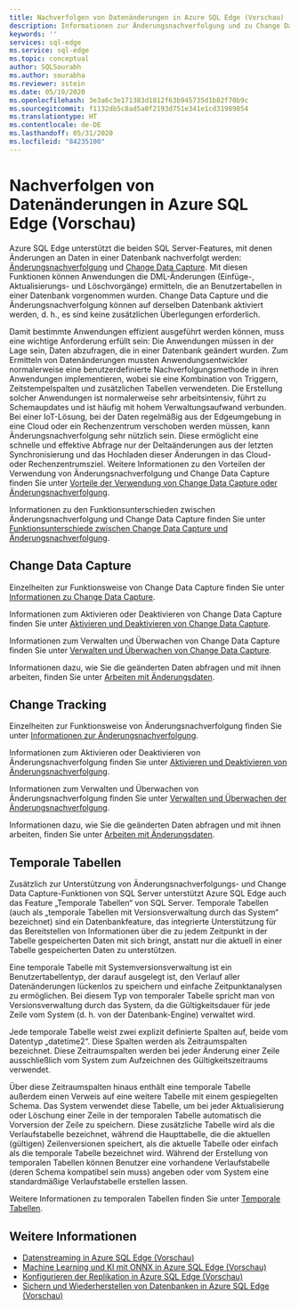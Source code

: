 ```yaml
---
title: Nachverfolgen von Datenänderungen in Azure SQL Edge (Vorschau)
description: Informationen zur Änderungsnachverfolgung und zu Change Data Capture in Azure SQL Edge (Vorschau)
keywords: ''
services: sql-edge
ms.service: sql-edge
ms.topic: conceptual
author: SQLSourabh
ms.author: sourabha
ms.reviewer: sstein
ms.date: 05/19/2020
ms.openlocfilehash: 3e3a6c3e171383d1812f63b945735d1b82f70b9c
ms.sourcegitcommit: f1132db5c8ad5a0f2193d751e341e1cd31989854
ms.translationtype: HT
ms.contentlocale: de-DE
ms.lasthandoff: 05/31/2020
ms.locfileid: "84235100"
---
```

# <a name="tracking-data-changes-in-azure-sql-edge-preview"></a>Nachverfolgen von Datenänderungen in Azure SQL Edge (Vorschau)

Azure SQL Edge unterstützt die beiden SQL Server-Features, mit denen Änderungen an Daten in einer Datenbank nachverfolgt werden: [Änderungsnachverfolgung](https://docs.microsoft.com/sql/relational-databases/track-changes/track-data-changes-sql-server#Tracking) und [Change Data Capture](https://docs.microsoft.com/sql/relational-databases/track-changes/track-data-changes-sql-server#Capture). Mit diesen Funktionen können Anwendungen die DML-Änderungen (Einfüge-, Aktualisierungs- und Löschvorgänge) ermitteln, die an Benutzertabellen in einer Datenbank vorgenommen wurden. Change Data Capture und die Änderungsnachverfolgung können auf derselben Datenbank aktiviert werden, d. h., es sind keine zusätzlichen Überlegungen erforderlich.

Damit bestimmte Anwendungen effizient ausgeführt werden können, muss eine wichtige Anforderung erfüllt sein: Die Anwendungen müssen in der Lage sein, Daten abzufragen, die in einer Datenbank geändert wurden. Zum Ermitteln von Datenänderungen mussten Anwendungsentwickler normalerweise eine benutzerdefinierte Nachverfolgungsmethode in ihren Anwendungen implementieren, wobei sie eine Kombination von Triggern, Zeitstempelspalten und zusätzlichen Tabellen verwendeten. Die Erstellung solcher Anwendungen ist normalerweise sehr arbeitsintensiv, führt zu Schemaupdates und ist häufig mit hohem Verwaltungsaufwand verbunden. Bei einer IoT-Lösung, bei der Daten regelmäßig aus der Edgeumgebung in eine Cloud oder ein Rechenzentrum verschoben werden müssen, kann Änderungsnachverfolgung sehr nützlich sein. Diese ermöglicht eine schnelle und effektive Abfrage nur der Deltaänderungen aus der letzten Synchronisierung und das Hochladen dieser Änderungen in das Cloud- oder Rechenzentrumsziel. Weitere Informationen zu den Vorteilen der Verwendung von Änderungsnachverfolgung und Change Data Capture finden Sie unter [Vorteile der Verwendung von Change Data Capture oder Änderungsnachverfolgung](https://docs.microsoft.com/sql/relational-databases/track-changes/track-data-changes-sql-server#benefits-of-using-change-data-capture-or-change-tracking). 

Informationen zu den Funktionsunterschieden zwischen Änderungsnachverfolgung und Change Data Capture finden Sie unter [Funktionsunterschiede zwischen Change Data Capture und Änderungsnachverfolgung](https://docs.microsoft.com/sql/relational-databases/track-changes/track-data-changes-sql-server#feature-differences-between-change-data-capture-and-change-tracking).

## <a name="change-data-capture"></a>Change Data Capture

Einzelheiten zur Funktionsweise von Change Data Capture finden Sie unter [Informationen zu Change Data Capture](https://docs.microsoft.com/sql/relational-databases/track-changes/about-change-data-capture-sql-server).

Informationen zum Aktivieren oder Deaktivieren von Change Data Capture finden Sie unter [Aktivieren und Deaktivieren von Change Data Capture](https://docs.microsoft.com/sql/relational-databases/track-changes/enable-and-disable-change-data-capture-sql-server).

Informationen zum Verwalten und Überwachen von Change Data Capture finden Sie unter [Verwalten und Überwachen von Change Data Capture](https://docs.microsoft.com/sql/relational-databases/track-changes/administer-and-monitor-change-data-capture-sql-server).

Informationen dazu, wie Sie die geänderten Daten abfragen und mit ihnen arbeiten, finden Sie unter [Arbeiten mit Änderungsdaten](https://docs.microsoft.com/sql/relational-databases/track-changes/work-with-change-data-sql-server).

## <a name="change-tracking"></a>Change Tracking

Einzelheiten zur Funktionsweise von Änderungsnachverfolgung finden Sie unter [Informationen zur Änderungsnachverfolgung](https://docs.microsoft.com/sql/relational-databases/track-changes/about-change-tracking-sql-server).

Informationen zum Aktivieren oder Deaktivieren von Änderungsnachverfolgung finden Sie unter [Aktivieren und Deaktivieren von Änderungsnachverfolgung](https://docs.microsoft.com/sql/relational-databases/track-changes/enable-and-disable-change-tracking-sql-server).

Informationen zum Verwalten und Überwachen von Änderungsnachverfolgung finden Sie unter [Verwalten und Überwachen der Änderungsnachverfolgung](https://docs.microsoft.com/sql/relational-databases/track-changes/manage-change-tracking-sql-server).

Informationen dazu, wie Sie die geänderten Daten abfragen und mit ihnen arbeiten, finden Sie unter [Arbeiten mit Änderungsdaten](https://docs.microsoft.com/sql/relational-databases/track-changes/work-with-change-tracking-sql-server).

## <a name="temporal-tables"></a>Temporale Tabellen

Zusätzlich zur Unterstützung von Änderungsnachverfolgungs- und Change Data Capture-Funktionen von SQL Server unterstützt Azure SQL Edge auch das Feature „Temporale Tabellen“ von SQL Server. Temporale Tabellen (auch als „temporale Tabellen mit Versionsverwaltung durch das System“ bezeichnet) sind ein Datenbankfeature, das integrierte Unterstützung für das Bereitstellen von Informationen über die zu jedem Zeitpunkt in der Tabelle gespeicherten Daten mit sich bringt, anstatt nur die aktuell in einer Tabelle gespeicherten Daten zu unterstützen.

Eine temporale Tabelle mit Systemversionsverwaltung ist ein Benutzertabellentyp, der darauf ausgelegt ist, den Verlauf aller Datenänderungen lückenlos zu speichern und einfache Zeitpunktanalysen zu ermöglichen. Bei diesem Typ von temporaler Tabelle spricht man von Versionsverwaltung durch das System, da die Gültigkeitsdauer für jede Zeile vom System (d. h. von der Datenbank-Engine) verwaltet wird.

Jede temporale Tabelle weist zwei explizit definierte Spalten auf, beide vom Datentyp „datetime2“. Diese Spalten werden als Zeitraumspalten bezeichnet. Diese Zeitraumspalten werden bei jeder Änderung einer Zeile ausschließlich vom System zum Aufzeichnen des Gültigkeitszeitraums verwendet.

Über diese Zeitraumspalten hinaus enthält eine temporale Tabelle außerdem einen Verweis auf eine weitere Tabelle mit einem gespiegelten Schema. Das System verwendet diese Tabelle, um bei jeder Aktualisierung oder Löschung einer Zeile in der temporalen Tabelle automatisch die Vorversion der Zeile zu speichern. Diese zusätzliche Tabelle wird als die Verlaufstabelle bezeichnet, während die Haupttabelle, die die aktuellen (gültigen) Zeilenversionen speichert, als die aktuelle Tabelle oder einfach als die temporale Tabelle bezeichnet wird. Während der Erstellung von temporalen Tabellen können Benutzer eine vorhandene Verlaufstabelle (deren Schema kompatibel sein muss) angeben oder vom System eine standardmäßige Verlaufstabelle erstellen lassen.

Weitere Informationen zu temporalen Tabellen finden Sie unter [Temporale Tabellen](https://docs.microsoft.com/sql/relational-databases/tables/temporal-tables).

## <a name="see-also"></a>Weitere Informationen

- [Datenstreaming in Azure SQL Edge (Vorschau)](stream-data.md)
- [Machine Learning und KI mit ONNX in Azure SQL Edge (Vorschau)](onnx-overview.md)
- [Konfigurieren der Replikation in Azure SQL Edge (Vorschau)](configure-replication.md)
- [Sichern und Wiederherstellen von Datenbanken in Azure SQL Edge (Vorschau)](backup-restore.md)



